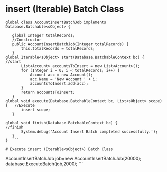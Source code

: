 # insert (Iterable<sObject>) Batch Class
 ```//insert (Iterable<sObject>) Batch Class
global class AccountInsertBatchJob implements Database.Batchable<sObject> {    
   
    global Integer totalRecords;  
    //Constructor 
    public AccountInsertBatchJob(Integer totalRecords) {
        this.totalRecords = totalRecords;
    }   
global Iterable<sObject> start(Database.BatchableContext bc) {              //start
        List<Account> accountsToInsert = new List<Account>();
        for (Integer i = 0; i < totalRecords; i++) {
            Account acc = new Account();
            acc.Name = 'New Account ' + i;
            accountsToInsert.add(acc);
        }
        return accountsToInsert;
    }
global void execute(Database.BatchableContext bc, List<sObject> scope) {   //Execute
        insert scope;
    }

global void finish(Database.BatchableContext bc) {                          //finish
        System.debug('Account Insert Batch completed successfully.');
    }
}  ```
 
# Execute insert (Iterable<sObject>) Batch Class
 ```
AccountInsertBatchJob job=new AccountInsertBatchJob(20000);
database.ExecuteBatch(job,2000);      ```



